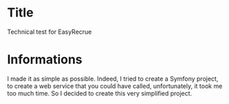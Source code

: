 # Title
Technical test for EasyRecrue

# Informations

I made it as simple as possible.
Indeed, I tried to create a Symfony project, to create a web service that you could have called, unfortunately, it took me too much time.
So I decided to create this very simplified project.